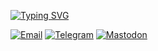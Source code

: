 <a href="https://git.io/typing-svg"><img src="https://readme-typing-svg.herokuapp.com?font=Fira+Code&pause=1000&color=119810&random=false&width=435&lines=Hi+there+%F0%9F%91%8B++I'm+Vadim;Java+Developer+from+Russia" alt="Typing SVG" /></a>

<a href="mailto:vadim.nikitin@live.com">
  <img src="https://img.shields.io/badge/Email-darkgreen?style=for-the-badge&logo=Outlook&logoColor=white" alt="Email"/></a>
  <a href="https://t.me/nikitin_vadim">
  <img src="https://img.shields.io/badge/Telegram-darkgreen?style=for-the-badge&logo=Telegram&logoColor=white" alt="Telegram"/></a>
  <a href="https://mastodon.social/@nikitin">
  <img src="https://img.shields.io/badge/Mastodon-darkgreen?style=for-the-badge&logo=Mastodon&logoColor=white" alt="Mastodon"/></a>



<!--
**NIKITIN-VADIM/NIKITIN-VADIM** is a ✨ _special_ ✨ repository because its `README.md` (this file) appears on your GitHub profile.

Here are some ideas to get you started:

- 🔭 I’m currently working on ...
- 🌱 I’m currently learning ...
- 👯 I’m looking to collaborate on ...
- 🤔 I’m looking for help with ...
- 💬 Ask me about ...
- 📫 How to reach me: ...
- 😄 Pronouns: ...
- ⚡ Fun fact: ...
-->
